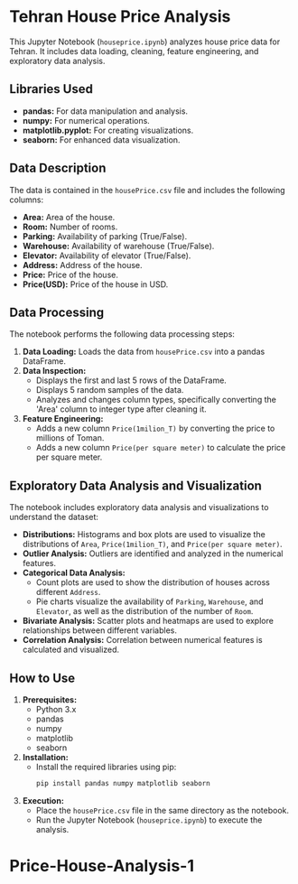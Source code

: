# Tehran House Price Analysis

This Jupyter Notebook (`houseprice.ipynb`) analyzes house price data for Tehran. It includes data loading, cleaning, feature engineering, and exploratory data analysis.

## Libraries Used

* **pandas:** For data manipulation and analysis.
* **numpy:** For numerical operations.
* **matplotlib.pyplot:** For creating visualizations.
* **seaborn:** For enhanced data visualization.

## Data Description

The data is contained in the `housePrice.csv` file and includes the following columns:

* **Area:** Area of the house.
* **Room:** Number of rooms.
* **Parking:** Availability of parking (True/False).
* **Warehouse:** Availability of warehouse (True/False).
* **Elevator:** Availability of elevator (True/False).
* **Address:** Address of the house.
* **Price:** Price of the house.
* **Price(USD):** Price of the house in USD.

## Data Processing

The notebook performs the following data processing steps:

1.  **Data Loading:** Loads the data from `housePrice.csv` into a pandas DataFrame.
2.  **Data Inspection:**
    * Displays the first and last 5 rows of the DataFrame.
    * Displays 5 random samples of the data.
    * Analyzes and changes column types, specifically converting the 'Area' column to integer type after cleaning it.
3.  **Feature Engineering:**
    * Adds a new column `Price(1milion_T)` by converting the price to millions of Toman.
    * Adds a new column `Price(per square meter)` to calculate the price per square meter.

## Exploratory Data Analysis and Visualization

The notebook includes exploratory data analysis and visualizations to understand the dataset:

* **Distributions:** Histograms and box plots are used to visualize the distributions of `Area`, `Price(1milion_T)`, and `Price(per square meter)`.
* **Outlier Analysis:** Outliers are identified and analyzed in the numerical features.
* **Categorical Data Analysis:**
    * Count plots are used to show the distribution of houses across different `Address`.
    * Pie charts visualize the availability of `Parking`, `Warehouse`, and `Elevator`, as well as the distribution of the number of `Room`.
* **Bivariate Analysis:** Scatter plots and heatmaps are used to explore relationships between different variables.
* **Correlation Analysis:** Correlation between numerical features is calculated and visualized.

## How to Use

1.  **Prerequisites:**
    * Python 3.x
    * pandas
    * numpy
    * matplotlib
    * seaborn
2.  **Installation:**
    * Install the required libraries using pip:
        ```bash
        pip install pandas numpy matplotlib seaborn
        ```
3.  **Execution:**
    * Place the `housePrice.csv` file in the same directory as the notebook.
    * Run the Jupyter Notebook (`houseprice.ipynb`) to execute the analysis.


# Price-House-Analysis-1
